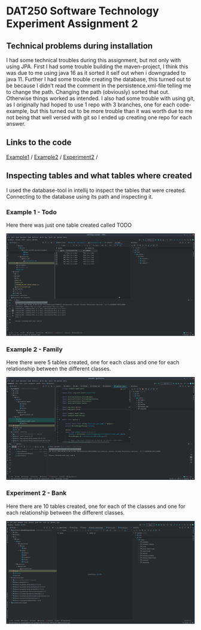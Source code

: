 # DAT250 Software Technology Experiment Assignment 2

## Technical problems during installation

I had some technical troubles during this assignment, but not only with using JPA. First I had some trouble building the maven-project, I think this was due to me 
using java 16 as it sorted it self out when i downgraded to java 11. Further I had some trouble creating the database, this turned out to be because I didn't read 
the comment in the persistence.xml-file telling me to change the path. Changing the path (obviously) sorted that out. Otherwise things worked as intended.
I also had some trouble with using git, as I originally had hoped to use 1 repo with 3 branches, one for each code-example, but this turned out to be more trouble
than it was worth due to me not being that well versed with git so I ended up creating one repo for each answer. 


## Links to the code

[Example1](https://github.com/Gudolv/dat250-jpa-ex1/tree/master) /
[Example2](https://github.com/Gudolv/dat250-jpa-ex1-2/tree/master) /
[Experiment2](https://github.com/Gudolv/dat250-exp2/tree/master) /

## Inspecting tables and what tables where created

I used the database-tool in intellij to inspect the tables that were created. Connecting to the database using its path and inspecting it.

### Example 1 - Todo
Here there was just one table created called TODO

![Example1](https://github.com/Gudolv/dat250oblig1/blob/main/Screenshots/Example1.png)

### Example 2 - Family

Here there were 5 tables created, one for each class and  one for each relationship between the different classes. 

![Example2](https://github.com/Gudolv/dat250oblig1/blob/main/Screenshots/Exmple2.png)

### Experiment 2 - Bank

Here there are 10 tables created, one for each of the classes and one for each relationship between the different classes.

![Experiment2](https://github.com/Gudolv/dat250oblig1/blob/main/Screenshots/Experiment2.png)



